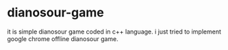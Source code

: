 # dianosour-game
it is simple dianosour game coded in c++ language. 
i just tried to implement google chrome offline dianosour game.






